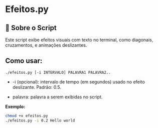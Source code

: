 # Efeitos.py

## 📜 Sobre o Script

Este script exibe efeitos visuais com texto no terminal, como diagonais, cruzamentos, e animações deslizantes.

## Como usar:

```
./efeitos.py [-i INTERVALO] PALAVRA1 PALAVRA2..
```

* -i (opcional): intervalo de tempo (em segundos) usado no efeito deslizante. Padrão: 0.5.

* palavra: palavra a serem exibidas no script.

**Exemplo:**

```bash
chmod +x efeitos.py
./efeitos.py -i 0.2 Hello world
```
